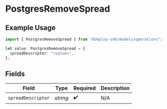 # PostgresRemoveSpread

## Example Usage

```typescript
import { PostgresRemoveSpread } from "dokploy-sdk/models/operations";

let value: PostgresRemoveSpread = {
  spreadDescriptor: "<value>",
};
```

## Fields

| Field              | Type               | Required           | Description        |
| ------------------ | ------------------ | ------------------ | ------------------ |
| `spreadDescriptor` | *string*           | :heavy_check_mark: | N/A                |